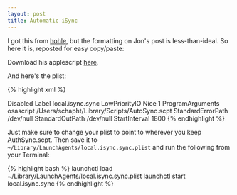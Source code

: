 ```yaml
---
layout: post
title: Automatic iSync
---
```

I got this from [hohle](http://hohle.net/scrap_post.php?post=217), but the formatting on Jon's post is less-than-ideal. So here it is, reposted for easy copy/paste:

Download his applescript [here](http://hohle.net/downloads/AutoSync.scpt).

And here's the plist:

{% highlight xml %}
<?xml version="1.0" encoding="UTF-8"?>
<!DOCTYPE plist PUBLIC "-//Apple//DTD PLIST 1.0//EN"
 "http://www.apple.com/DTDs/PropertyList-1.0.dtd">
<plist version="1.0">
<dict>
    <key>Disabled</key>
    <false/>
    <key>Label</key>
    <string>local.isync.sync</string>
    <key>LowPriorityIO</key>
    <true/>
    <key>Nice</key>
    <integer>1</integer>
    <key>ProgramArguments</key>
    <array>
        <string>osascript</string>
        <string>
          /Users/schapht/Library/Scripts/AutoSync.scpt
        </string>
    </array>
    <key>StandardErrorPath</key>
    <string>/dev/null</string>
    <key>StandardOutPath</key>
    <string>/dev/null</string>
    <key>StartInterval</key>
    <integer>1800</integer>
</dict>
</plist>
{% endhighlight %}

Just make sure to change your plist to point to wherever you keep AuthSync.scpt. Then save it to `~/Library/LaunchAgents/local.isync.sync.plist` and run the following from your Terminal:

{% highlight bash %}
launchctl load ~/Library/LaunchAgents/local.isync.sync.plist
launchctl start local.isync.sync
{% endhighlight %}
